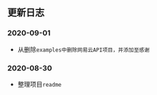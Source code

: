 <!--
 * @Author: yayxs
 * @Date: 2020-08-30 12:20:23
 * @LastEditTime: 2020-08-30 12:32:01
 * @LastEditors: yayxs
 * @Description:
 * @FilePath: \NeteaseCloudMusic\docs\00_CHANGELOG.md
 * @
-->

## 更新日志

### 2020-09-01

- 从删除`examples中删除网易云API项目，并添加至感谢`

### 2020-08-30

- 整理项目`readme`
